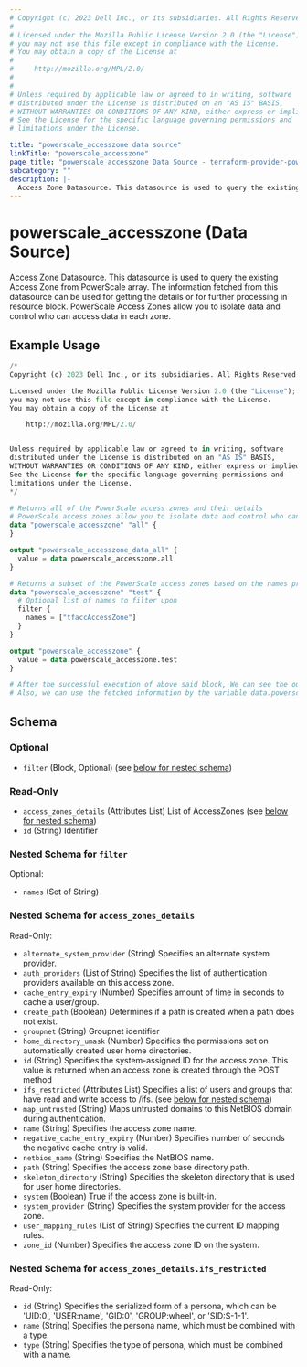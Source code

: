 ```yaml
---
# Copyright (c) 2023 Dell Inc., or its subsidiaries. All Rights Reserved.
#
# Licensed under the Mozilla Public License Version 2.0 (the "License");
# you may not use this file except in compliance with the License.
# You may obtain a copy of the License at
#
#     http://mozilla.org/MPL/2.0/
#
#
# Unless required by applicable law or agreed to in writing, software
# distributed under the License is distributed on an "AS IS" BASIS,
# WITHOUT WARRANTIES OR CONDITIONS OF ANY KIND, either express or implied.
# See the License for the specific language governing permissions and
# limitations under the License.

title: "powerscale_accesszone data source"
linkTitle: "powerscale_accesszone"
page_title: "powerscale_accesszone Data Source - terraform-provider-powerscale"
subcategory: ""
description: |-
  Access Zone Datasource. This datasource is used to query the existing Access Zone from PowerScale array. The information fetched from this datasource can be used for getting the details or for further processing in resource block. PowerScale Access Zones allow you to isolate data and control who can access data in each zone.
---
```


# powerscale_accesszone (Data Source)

Access Zone Datasource. This datasource is used to query the existing Access Zone from PowerScale array. The information fetched from this datasource can be used for getting the details or for further processing in resource block. PowerScale Access Zones allow you to isolate data and control who can access data in each zone.

## Example Usage

```terraform
/*
Copyright (c) 2023 Dell Inc., or its subsidiaries. All Rights Reserved.

Licensed under the Mozilla Public License Version 2.0 (the "License");
you may not use this file except in compliance with the License.
You may obtain a copy of the License at

    http://mozilla.org/MPL/2.0/


Unless required by applicable law or agreed to in writing, software
distributed under the License is distributed on an "AS IS" BASIS,
WITHOUT WARRANTIES OR CONDITIONS OF ANY KIND, either express or implied.
See the License for the specific language governing permissions and
limitations under the License.
*/

# Returns all of the PowerScale access zones and their details
# PowerScale access zones allow you to isolate data and control who can access data in each zone.
data "powerscale_accesszone" "all" {
}

output "powerscale_accesszone_data_all" {
  value = data.powerscale_accesszone.all
}

# Returns a subset of the PowerScale access zones based on the names provided in the `names` filter block and their details
data "powerscale_accesszone" "test" {
  # Optional list of names to filter upon
  filter {
    names = ["tfaccAccessZone"]
  }
}

output "powerscale_accesszone" {
  value = data.powerscale_accesszone.test
}

# After the successful execution of above said block, We can see the output value by executing 'terraform output' command.
# Also, we can use the fetched information by the variable data.powerscale_accesszone.all
```

<!-- schema generated by tfplugindocs -->
## Schema

### Optional

- `filter` (Block, Optional) (see [below for nested schema](#nestedblock--filter))

### Read-Only

- `access_zones_details` (Attributes List) List of AccessZones (see [below for nested schema](#nestedatt--access_zones_details))
- `id` (String) Identifier

<a id="nestedblock--filter"></a>
### Nested Schema for `filter`

Optional:

- `names` (Set of String)


<a id="nestedatt--access_zones_details"></a>
### Nested Schema for `access_zones_details`

Read-Only:

- `alternate_system_provider` (String) Specifies an alternate system provider.
- `auth_providers` (List of String) Specifies the list of authentication providers available on this access zone.
- `cache_entry_expiry` (Number) Specifies amount of time in seconds to cache a user/group.
- `create_path` (Boolean) Determines if a path is created when a path does not exist.
- `groupnet` (String) Groupnet identifier
- `home_directory_umask` (Number) Specifies the permissions set on automatically created user home directories.
- `id` (String) Specifies the system-assigned ID for the access zone. This value is returned when an access zone is created through the POST method
- `ifs_restricted` (Attributes List) Specifies a list of users and groups that have read and write access to /ifs. (see [below for nested schema](#nestedatt--access_zones_details--ifs_restricted))
- `map_untrusted` (String) Maps untrusted domains to this NetBIOS domain during authentication.
- `name` (String) Specifies the access zone name.
- `negative_cache_entry_expiry` (Number) Specifies number of seconds the negative cache entry is valid.
- `netbios_name` (String) Specifies the NetBIOS name.
- `path` (String) Specifies the access zone base directory path.
- `skeleton_directory` (String) Specifies the skeleton directory that is used for user home directories.
- `system` (Boolean) True if the access zone is built-in.
- `system_provider` (String) Specifies the system provider for the access zone.
- `user_mapping_rules` (List of String) Specifies the current ID mapping rules.
- `zone_id` (Number) Specifies the access zone ID on the system.

<a id="nestedatt--access_zones_details--ifs_restricted"></a>
### Nested Schema for `access_zones_details.ifs_restricted`

Read-Only:

- `id` (String) Specifies the serialized form of a persona, which can be 'UID:0', 'USER:name', 'GID:0', 'GROUP:wheel', or 'SID:S-1-1'.
- `name` (String) Specifies the persona name, which must be combined with a type.
- `type` (String) Specifies the type of persona, which must be combined with a name.